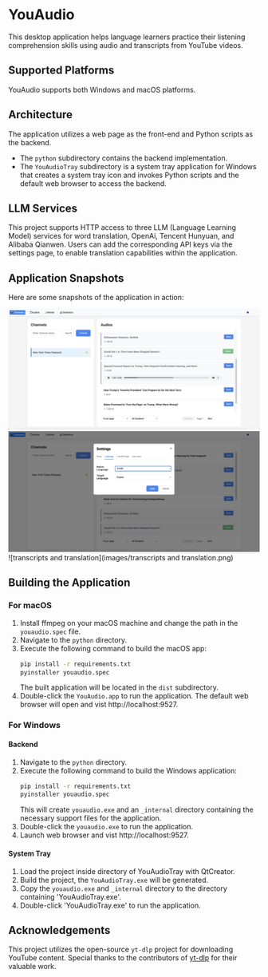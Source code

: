 # YouAudio

This desktop application helps language learners practice their listening comprehension skills using audio and transcripts from YouTube videos.

## Supported Platforms
YouAudio supports both Windows and macOS platforms.

## Architecture
The application utilizes a web page as the front-end and Python scripts as the backend.

- The `python` subdirectory contains the backend implementation.
- The `YouAudioTray` subdirectory is a system tray application for Windows that creates a system tray icon and invokes Python scripts and the default web browser to access the backend.

## LLM Services
This project supports HTTP access to three LLM (Language Learning Model) services for word translation, OpenAi, Tencent Hunyuan, and Alibaba Qianwen. Users can add the corresponding API keys via the settings page, to enable translation capabilities within the application.

## Application Snapshots
Here are some snapshots of the application in action:

![Youtube channels](images/channels.png)
![language and api keys settings](images/settings.png)
![transcripts and translation](images/transcripts and translation.png)

## Building the Application

### For macOS
1. Install ffmpeg on your macOS machine and change the path in the `youaudio.spec` file.
2. Navigate to the `python` directory.
3. Execute the following command to build the macOS app:
   ```bash
   pip install -r requirements.txt
   pyinstaller youaudio.spec
   ```
   The built application will be located in the `dist` subdirectory.
4. Double-click the `YouAudio.app` to run the application. The default web browser will open and vist http://localhost:9527.

### For Windows
#### Backend
1. Navigate to the `python` directory.
2. Execute the following command to build the Windows application:
   ```bash
   pip install -r requirements.txt
   pyinstaller youaudio.spec
   ```
   This will create `youaudio.exe` and an `_internal` directory containing the necessary support files for the application.
3. Double-click the `youaudio.exe` to run the application. 
4. Launch web browser and vist http://localhost:9527.

#### System Tray
1. Load the project inside directory of YouAudioTray with QtCreator.
2. Build the project, the `YouAudioTray.exe` will be generated.
3. Copy the `youaudio.exe` and `_internal` directory to the directory containing 'YouAudioTray.exe'.
4. Double-click 'YouAudioTray.exe' to run the application.

## Acknowledgements
This project utilizes the open-source `yt-dlp` project for downloading YouTube content. Special thanks to the contributors of [yt-dlp](https://github.com/yt-dlp/yt-dlp) for their valuable work.
